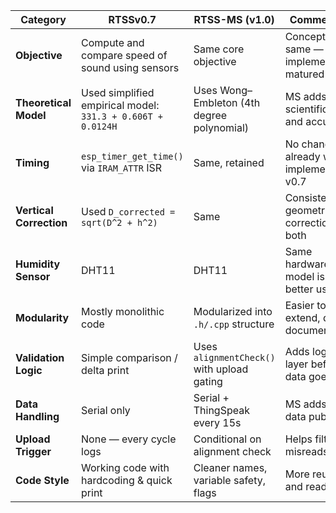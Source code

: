 | Category                | RTSSv0.7                                                    | RTSS-MS (v1.0)                             | Commentary                                     |
| ----------------------- | ----------------------------------------------------------- | ------------------------------------------ | ---------------------------------------------- |
| **Objective**           | Compute and compare speed of sound using sensors            | Same core objective                        | Conceptually same — but implementation matured |
| **Theoretical Model**   | Used simplified empirical model: `331.3 + 0.606T + 0.0124H` | Uses Wong–Embleton (4th degree polynomial) | MS adds scientific rigor and accuracy          |
| **Timing**              | `esp_timer_get_time()` via `IRAM_ATTR` ISR                  | Same, retained                             | No change — already well-implemented in v0.7   |
| **Vertical Correction** | Used `D_corrected = sqrt(D^2 + h^2)`                        | Same                                       | Consistent geometric correction in both        |
| **Humidity Sensor**     | DHT11                                                       | DHT11                                      | Same hardware; model is now better used        |
| **Modularity**          | Mostly monolithic code                                      | Modularized into `.h/.cpp` structure       | Easier to extend, debug, document              |
| **Validation Logic**    | Simple comparison / delta print                             | Uses `alignmentCheck()` with upload gating | Adds logic layer before data goes out          |
| **Data Handling**       | Serial only                                                 | Serial + ThingSpeak every 15s              | MS adds live data publishing                   |
| **Upload Trigger**      | None — every cycle logs                                     | Conditional on alignment check             | Helps filter out misreads/noise                |
| **Code Style**          | Working code with hardcoding & quick print                  | Cleaner names, variable safety, flags      | More reusable and readable                     |
